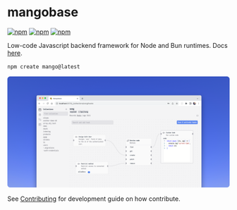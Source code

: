 # mangobase

[![npm](https://img.shields.io/npm/dm/mangobase)](https://www.npmjs.com/package/mangobase)
[![npm](https://img.shields.io/npm/v/mangobase)](https://www.npmjs.com/package/mangobase)
[![npm](https://img.shields.io/npm/l/mangobase)](https://www.npmjs.com/package/mangobase)

Low-code Javascript backend framework for Node and Bun runtimes. Docs [here](https://degreat.co.uk/mangobase).

```sh
npm create mango@latest
```

<p align="center">
  <picture>
  <source width="830" media="(prefers-color-scheme: dark)" srcset="assets/ss-dark.png">
			<source width="830" media="(prefers-color-scheme: light)" srcset="assets/ss-light.png">
			<img width="830" src="assets/ss-light.png" alt="Mangobase dashboard">
  </picture>
</p>

See [Contributing](CONTRIBUTING.md) for development guide on how contribute.